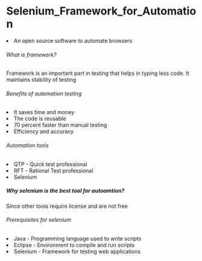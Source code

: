 # Selenium_Framework_for_Automation
<li> An open source software to automate browsers </li> 
<h6> What is framework? </h6>
<p> Framework is an important part in testing that helps in typing less code. It maintains stability of testing </p>
<h6> Benefits of automation testing </h6> 
<li> It saves time and money </li>
<li> The code is reusable </li>
<li> 70 percent faster than manual testing </li>
<li> Efficiency and accuracy </li>
<h6> Automation tools </h6>
<li> QTP - Quick test professional </li>
<li> RFT - Rational Test professional </li>
<li> Selenium </li>
<h5> Why selenium is the best tool for autoamtion? </h5>
<p> Since other tools require license and are not free </p>
<h6> Prerequisites for selenium </h6>
<li> Java - Programming language used to write scripts </li>
<li> Eclipse - Environment to compile and run scripts </li>
<li> Selenium - Framework for testing web applications </li>
